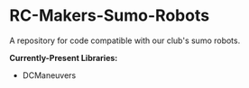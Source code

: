 # RC-Makers-Sumo-Robots
A repository for code compatible with our club's sumo robots.

**Currently-Present Libraries:**
* DCManeuvers
